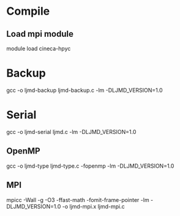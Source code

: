 # Compile

## Load mpi module
module load cineca-hpyc

# Backup
gcc -o ljmd-backup  ljmd-backup.c -lm -DLJMD_VERSION=1.0

# Serial
gcc -o ljmd-serial  ljmd.c -lm -DLJMD_VERSION=1.0

## OpenMP
gcc -o ljmd-type  ljmd-type.c -fopenmp -lm -DLJMD_VERSION=1.0

## MPI
mpicc -Wall -g -O3 -ffast-math -fomit-frame-pointer -lm -DLJMD_VERSION=1.0 -o ljmd-mpi.x ljmd-mpi.c

